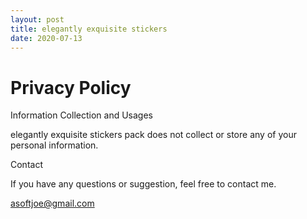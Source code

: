 ```yaml
---
layout: post
title: elegantly exquisite stickers
date: 2020-07-13
---
```


<h1> Privacy Policy </h1>


Information Collection and Usages 

elegantly exquisite stickers pack does not collect or store any of your personal information.


Contact

If you have any questions or suggestion, feel free to contact me.

asoftjoe@gmail.com
